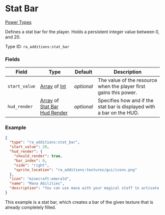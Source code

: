 # Stat Bar
[Power Types](../power_types.md)

Defines a stat bar for the player. Holds a persistent integer value between 0, and 20.

Type ID: `ra_additions:stat_bar`
### Fields
 | Field | Type | Default | Description | 
|---|---|---|---|
 | `start_value` | [Array](../data_types/array.md) of [Int](../data_types/int.md) | _optional_ | The value of the resource when the player first gains this power. | 
 | `hud_render` | [Array](../data_types/array.md) of [Stat Bar Hud Render](../data_types/stat_bar_hud_render.md) | _optional_ | Specifies how and if the stat bar is displayed with a bar on the HUD. | 

### Example
```json
{
  "type": "ra_additions:stat_bar",
  "start_value": 20,
  "hud_render": {
    "should_render": true,
    "bar_index": 0,
    "side": "right",
    "sprite_location": "ra_additions:textures/gui/icons.png"
  },
  "icon": "minecraft:emerald",
  "name": "Mana Abilities",
  "description": "You can use mana with your magical staff to activate its powers."
}
```
This example is a stat bar, which creates a bar of the given texture that is already completely filled.

